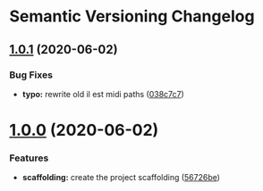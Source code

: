 # Semantic Versioning Changelog

## [1.0.1](https://github.com/Sonia-corporation/conventional-changelog/compare/1.0.0...1.0.1) (2020-06-02)


### Bug Fixes

* **typo:** rewrite old il est midi paths ([038c7c7](https://github.com/Sonia-corporation/conventional-changelog/commit/038c7c7dd829fd64d71c173c7aa59d3f227636ed))

# [1.0.0](https://github.com/Sonia-corporation/conventional-changelog/compare/...1.0.0) (2020-06-02)


### Features

* **scaffolding:** create the project scaffolding ([56726be](https://github.com/Sonia-corporation/conventional-changelog/commit/56726be5c7b14f92ddc626d7e78cfa458389bc87))
